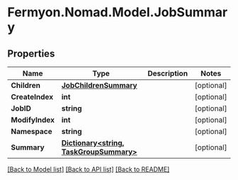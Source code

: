 # Fermyon.Nomad.Model.JobSummary

## Properties

Name | Type | Description | Notes
------------ | ------------- | ------------- | -------------
**Children** | [**JobChildrenSummary**](JobChildrenSummary.md) |  | [optional] 
**CreateIndex** | **int** |  | [optional] 
**JobID** | **string** |  | [optional] 
**ModifyIndex** | **int** |  | [optional] 
**Namespace** | **string** |  | [optional] 
**Summary** | [**Dictionary&lt;string, TaskGroupSummary&gt;**](TaskGroupSummary.md) |  | [optional] 

[[Back to Model list]](../README.md#documentation-for-models) [[Back to API list]](../README.md#documentation-for-api-endpoints) [[Back to README]](../README.md)

